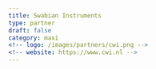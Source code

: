 ```yaml
---
title: Swabian Instruments
type: partner
draft: false
category: maxi
<!-- logo: /images/partners/cwi.png -->
<!-- website: https://www.cwi.nl -->
---
```

